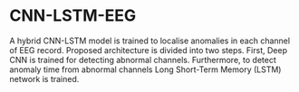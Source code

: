 # CNN-LSTM-EEG
A hybrid CNN-LSTM model is trained to localise anomalies in each channel of EEG record. Proposed architecture is divided into two steps. First, Deep CNN is trained for detecting abnormal channels. Furthermore, to detect anomaly time from abnormal channels Long Short-Term Memory (LSTM) network is trained.
